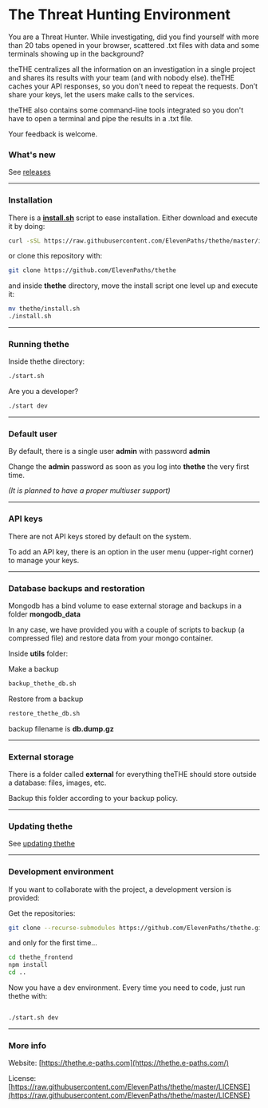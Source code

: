 # The Threat Hunting Environment

You are a Threat Hunter. While investigating, did you find yourself with more than 20 tabs opened in your browser, scattered .txt files with data and some terminals showing up in the background?

theTHE centralizes all the information on an investigation in a single project and shares its results with your team (and with nobody else). theTHE caches your API responses, so you don't need to repeat the requests. Don’t share your keys, let the users make calls to the services.

theTHE also contains some command-line tools integrated so you don't have to open a terminal and pipe the results in a .txt file.

Your feedback is welcome.

### What's new

See [releases](https://github.com/ElevenPaths/thethe/releases)

---

### Installation

There is a [**install.sh**](https://raw.githubusercontent.com/ElevenPaths/thethe/master/install.sh) script to ease installation. Either download and execute it by doing:

```bash
curl -sSL https://raw.githubusercontent.com/ElevenPaths/thethe/master/install.sh | bash
```

or clone this repository with:

```bash
git clone https://github.com/ElevenPaths/thethe
```

and inside **thethe** directory, move the install script one level up and execute it:

```bash
mv thethe/install.sh
./install.sh
```

---

### Running thethe

Inside thethe directory:

```bash
./start.sh
```

Are you a developer?

```bash
./start dev
```

---

### Default user

By default, there is a single user **admin** with password **admin**

Change the **admin** password as soon as you log into **thethe** the very first time.

_(It is planned to have a proper multiuser support)_

---

### API keys

There are not API keys stored by default on the system.

To add an API key, there is an option in the user menu (upper-right corner) to manage your keys.

---

### Database backups and restoration

Mongodb has a bind volume to ease external storage and backups in a folder **mongodb_data**

In any case, we have provided you with a couple of scripts to backup (a compressed file) and restore data from your mongo container.

Inside **utils** folder:

Make a backup

```bash
backup_thethe_db.sh
```

Restore from a backup

```bash
restore_thethe_db.sh
```

backup filename is **db.dump.gz**

---

### External storage

There is a folder called **external** for everything theTHE should store outside a database: files, images, etc.

Backup this folder according to your backup policy.

---

### Updating thethe

See [updating thethe](https://github.com/ElevenPaths/thethe/wiki/How-to-update-thethe)

---

### Development environment

If you want to collaborate with the project, a development version is provided:

Get the repositories:

```bash
git clone --recurse-submodules https://github.com/ElevenPaths/thethe.git
```

and only for the first time...

```bash
cd thethe_frontend
npm install
cd ..
```

Now you have a dev environment. Every time you need to code, just run thethe with:

```bash

./start.sh dev

```

---

### More info

Website: [https://thethe.e-paths.com](https://thethe.e-paths.com/)

License: [https://raw.githubusercontent.com/ElevenPaths/thethe/master/LICENSE](https://raw.githubusercontent.com/ElevenPaths/thethe/master/LICENSE)
